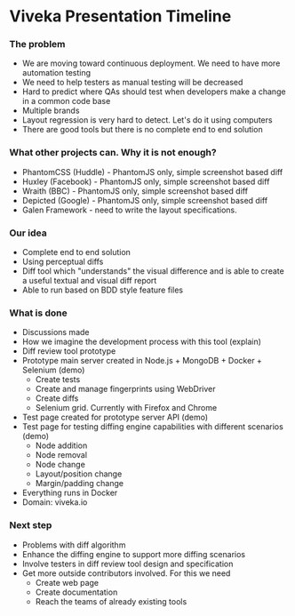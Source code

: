 # Viveka Presentation Timeline

### The problem
* We are moving toward continuous deployment. We need to have more automation testing
* We need to help testers as manual testing will be decreased
* Hard to predict where QAs should test when developers make a change in a common code base
* Multiple brands
* Layout regression is very hard to detect. Let's do it using computers
* There are good tools but there is no complete end to end solution

### What other projects can. Why it is not enough?
* PhantomCSS (Huddle) - PhantomJS only, simple screenshot based diff
* Huxley (Facebook) - PhantomJS only, simple screenshot based diff
* Wraith (BBC) - PhantomJS only, simple screenshot based diff
* Depicted (Google) - PhantomJS only, simple screenshot based diff
* Galen Framework - need to write the layout specifications.

### Our idea
* Complete end to end solution
* Using perceptual diffs
* Diff tool which "understands" the visual difference and is able to create a useful textual and visual diff report
* Able to run based on BDD style feature files

### What is done
* Discussions made
* How we imagine the development process with this tool (explain)
* Diff review tool prototype
* Prototype main server created in Node.js + MongoDB + Docker + Selenium (demo)
    * Create tests
    * Create and manage fingerprints using WebDriver
    * Create diffs
    * Selenium grid. Currently with Firefox and Chrome
* Test page created for prototype server API (demo)
* Test page for testing diffing engine capabilities with different scenarios (demo)
    * Node addition
    * Node removal
    * Node change
    * Layout/position change
    * Margin/padding change
* Everything runs in Docker
* Domain: viveka.io

### Next step
* Problems with diff algorithm
* Enhance the diffing engine to support more diffing scenarios
* Involve testers in diff review tool design and specification
* Get more outside contributors involved. For this we need
    * Create web page
    * Create documentation
    * Reach the teams of already existing tools

